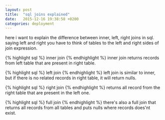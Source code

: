 ```yaml
---
layout: post
title:  "sql joins explained"
date:   2015-12-16 19:38:58 +0200
categories: deployment
---
```


here i want to explain the difference between inner, left, right joins in sql.
saying left and right you have to think of tables to the left and right sides of join expression.

{% highlight sql %}
inner join
{% endhighlight %}
inner join returns records from left table that are present in right table.

{% highlight sql %}
left join
{% endhighlight %}
left join is similar to inner, but if there is no related records in right table, it will return nulls.

{% highlight sql %}
right join
{% endhighlight %}
returns all record from the right table that are present in the left one.

{% highlight sql %}
full join
{% endhighlight %}
there's also a full join that returns all records from all tables and puts nulls where records does'nt exist.